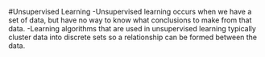 #Unsupervised Learning
-Unsupervised learning occurs when we have a set of data, but have no way to know what conclusions to make from that data.
-Learning algorithms that are used in unsupervised learning typically cluster data into discrete sets so a relationship can be formed between the data.